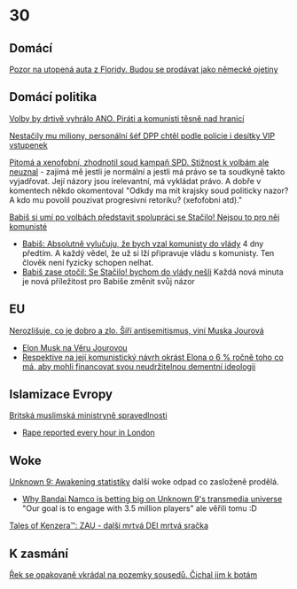 # 30

## Domácí

[Pozor na utopená auta z Floridy. Budou se prodávat jako německé ojetiny](https://www.novinky.cz/clanek/ekonomika-pozor-na-utopena-auta-z-floridy-budou-se-prodavat-jako-nemecke-ojetiny-40493651)

## Domácí politika

[Volby by drtivě vyhrálo ANO. Piráti a komunisti těsně nad hranicí](https://www.novinky.cz/clanek/domaci-volby-by-drtive-vyhralo-ano-pirati-a-komunisti-tesne-nad-hranici-40493762)

[Nestačily mu miliony, personální šéf DPP chtěl podle policie i desítky VIP vstupenek](https://www.novinky.cz/clanek/krimi-nestacily-mu-miliony-personalni-sef-dpp-chtel-podle-policie-i-desitky-vip-vstupenek-40493657)

[Pitomá a xenofobní, zhodnotil soud kampaň SPD. Stížnost k volbám ale neuznal](https://www.idnes.cz/brno/zpravy/soud-hodnoceni-volby-2024-kampan-spd-stiznost.A241018_155158_brno-zpravy_mos1) - zajímá mě jestli je normální a jestli má právo se ta soudkyně takto vyjadřovat. Její názory jsou irelevantní, má vykládat právo. A dobře v komentech někdo okomentoval "Odkdy ma mit krajsky soud politicky nazor? A kdo mu povolil pouzivat progresivni retoriku? (xefofobni atd)."

[Babiš si umí po volbách představit spolupráci se Stačilo! Nejsou to pro něj komunisté](https://www.novinky.cz/clanek/domaci-babis-si-umi-predstavit-spolupraci-se-stacilo-nejsou-to-pro-nej-komuniste-40493715)
 * [Babiš: Absolutně vylučuju, že bych vzal komunisty do vlády](https://www.novinky.cz/clanek/domaci-babis-absolutne-vylucuju-ze-bych-vzal-komunisty-do-vlady-40492656) 4 dny předtím. A každý vědel, že už si lží připravuje vládu s komunisty. Ten člověk není fyzicky schopen nelhat.
 * [Babiš zase otočil: Se Stačilo! bychom do vlády nešli](https://www.novinky.cz/clanek/domaci-babis-zase-otocil-se-stacilo-bychom-do-vlady-nesli-40493777) Každá nová minuta je nová příležitost pro Babiše změnit svůj názor

## EU

[Nerozlišuje, co je dobro a zlo. Šíří antisemitismus, viní Muska Jourová](https://www.idnes.cz/zpravy/zahranicni/vera-jourova-elon-musk-socialni-sit-x-zlo-nenavist-rozhovor-usa.A241016_194134_zahranicni_Ichuc)
  *  [Elon Musk na Věru Jourovou](https://x.com/elonmusk/status/1846970499122823345)
  *  [Respektive na její komunistický návrh okrást Elona o 6 % ročně toho co má, aby mohli financovat svou neudržitelnou dementní ideologii](https://x.com/stillgray/status/1846874299019546812)

## Islamizace Evropy

[Britská muslimská ministryně spravedlnosti](https://en.wikipedia.org/wiki/Shabana_Mahmood)
 * [Rape reported every hour in London](https://www.bbc.com/news/articles/cxr202eee0no)

## Woke

[Unknown 9: Awakening statistiky](https://steamcharts.com/app/1477940) další woke odpad co zasloženě prodělá.
 * [Why Bandai Namco is betting big on Unknown 9's transmedia universe](https://www.gamesindustry.biz/why-bandai-namco-is-betting-big-on-unknown-9s-transmedia-universe) "Our goal is to engage with 3.5 million players" ale věřili tomu :D

[Tales of Kenzera™: ZAU - další mrtvá DEI mrtvá sračka](https://steamcharts.com/app/2316580)

## K zasmání

[Řek se opakovaně vkrádal na pozemky sousedů. Čichal jim k botám](https://www.novinky.cz/clanek/koktejl-rek-se-opakovane-vkradal-na-pozemky-sousedu-cichal-jim-k-botam-40493726)
